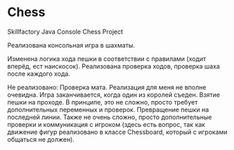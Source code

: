 # Chess
Skillfactory Java Console Chess Project

Реализована консольная игра в шахматы.

Изменена логика хода пешки в соответствии с правилами (ходит вперёд, ест наискосок).
Реализована проверка ходов, проверка шаха после каждого хода.

Не реализовано:
Проверка мата. Реализация для меня не вполне очевидна. Игра заканчивается, когда один из королей съеден.
Взятие пешки на проходе. В принципе, это не сложно, просто требует дополнительных переменных и проверок.
Превращение пешки на последней линии. Также не очень сложно, просто дополнительные проверки и коммуникация с игроком 
(здесь есть вопрос, так как движение фигур реализовано в классе Chessboard, который с игроками общаться не должен).

